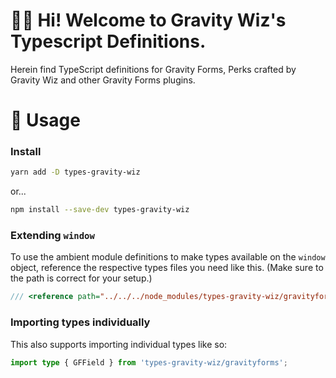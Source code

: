 # 🧙‍♂️ Hi! Welcome to Gravity Wiz's Typescript Definitions.

Herein find TypeScript definitions for Gravity Forms, Perks crafted by Gravity Wiz and other Gravity Forms plugins.

# 🚀 Usage

### Install

```sh
yarn add -D types-gravity-wiz
```

or...
```sh
npm install --save-dev types-gravity-wiz
```

### Extending `window`

To use the ambient module definitions to make types available on the `window` object, reference the respective types files you need like this. (Make sure to the path is correct for your setup.)

```ts
/// <reference path="../../../node_modules/types-gravity-wiz/gravityforms.d.ts" />
```

### Importing types individually

This also supports importing individual types like so:

```ts
import type { GFField } from 'types-gravity-wiz/gravityforms';
```
